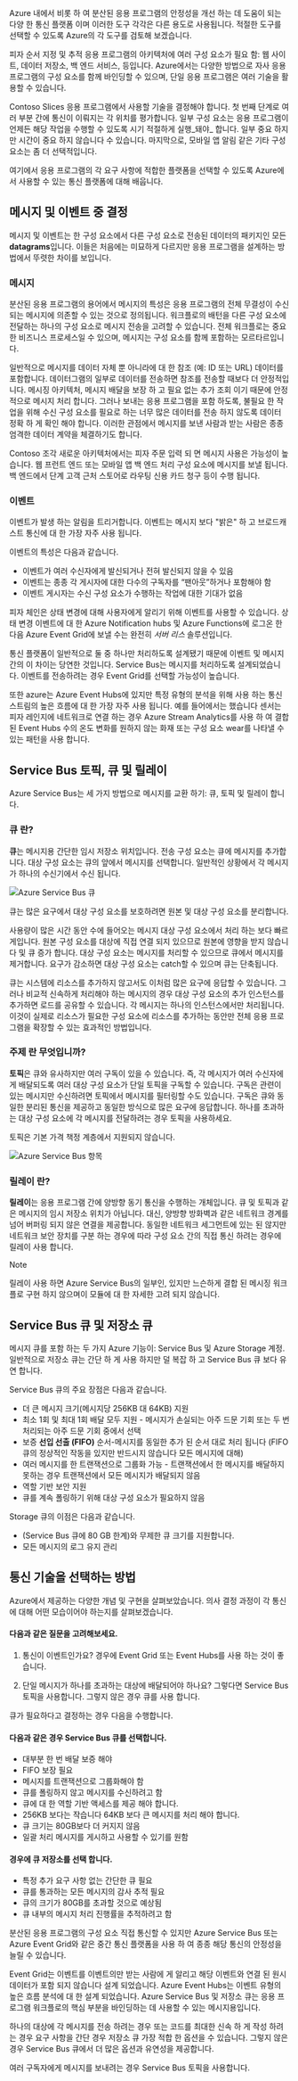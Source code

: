 Azure 내에서 비롯 하 여 분산된 응용 프로그램의 안정성을 개선 하는 데 도움이 되는 다양 한 통신 플랫폼 이며 이러한 도구 각각은 다른 용도로 사용됩니다. 적절한 도구를 선택할 수 있도록 Azure의 각 도구를 검토해 보겠습니다.

피자 순서 지정 및 추적 응용 프로그램의 아키텍처에 여러 구성 요소가 필요 함: 웹 사이트, 데이터 저장소, 백 엔드 서비스, 등입니다. Azure에서는 다양한 방법으로 자사 응용 프로그램의 구성 요소를 함께 바인딩할 수 있으며, 단일 응용 프로그램은 여러 기술을 활용할 수 있습니다. 

Contoso Slices 응용 프로그램에서 사용할 기술을 결정해야 합니다. 첫 번째 단계로 여러 부분 간에 통신이 이뤄지는 각 위치를 평가합니다. 일부 구성 요소는 응용 프로그램이 언제든 해당 작업을 수행할 수 있도록 시기 적절하게 실행_돼야_ 합니다. 일부 중요 하지만 시간이 중요 하지 않습니다 수 있습니다. 마지막으로, 모바일 앱 알림 같은 기타 구성 요소는 좀 더 선택적입니다.

여기에서 응용 프로그램의 각 요구 사항에 적합한 플랫폼을 선택할 수 있도록 Azure에서 사용할 수 있는 통신 플랫폼에 대해 배웁니다.

## <a name="decide-between-messages-and-events"></a>메시지 및 이벤트 중 결정

메시지 및 이벤트는 한 구성 요소에서 다른 구성 요소로 전송된 데이터의 패키지인 모든 **datagrams**입니다. 이들은 처음에는 미묘하게 다르지만 응용 프로그램을 설계하는 방법에서 뚜렷한 차이를 보입니다. 

### <a name="messages"></a>메시지

분산된 응용 프로그램의 용어에서 메시지의 특성은 응용 프로그램의 전체 무결성이 수신되는 메시지에 의존할 수 있는 것으로 정의됩니다. 워크플로의 배턴을 다른 구성 요소에 전달하는 하나의 구성 요소로 메시지 전송을 고려할 수 있습니다. 전체 워크플로는 중요한 비즈니스 프로세스일 수 있으며, 메시지는 구성 요소를 함께 포함하는 모르타르입니다.

일반적으로 메시지를 데이터 자체 뿐 아니라에 대 한 참조 (예: ID 또는 URL) 데이터를 포함합니다. 데이터그램의 일부로 데이터를 전송하면 참조를 전송할 때보다 더 안정적입니다. 메시징 아키텍처, 메시지 배달을 보장 하 고 필요 없는 추가 조회 이기 때문에 안정적으로 메시지 처리 합니다. 그러나 보내는 응용 프로그램을 포함 하도록, 불필요 한 작업을 위해 수신 구성 요소를 필요로 하는 너무 많은 데이터를 전송 하지 않도록 데이터 정확 하 게 확인 해야 합니다. 이러한 관점에서 메시지를 보낸 사람과 받는 사람은 종종 엄격한 데이터 계약을 체결하기도 합니다.

Contoso 조각 새로운 아키텍처에서는 피자 주문 입력 되 면 메시지 사용은 가능성이 높습니다. 웹 프런트 엔드 또는 모바일 앱 백 엔드 처리 구성 요소에 메시지를 보낼 됩니다. 백 엔드에서 단계 고객 근처 스토어로 라우팅 신용 카드 청구 등이 수행 됩니다.

### <a name="events"></a>이벤트

이벤트가 발생 하는 알림을 트리거합니다. 이벤트는 메시지 보다 "밝은" 하 고 브로드캐스트 통신에 대 한 가장 자주 사용 됩니다.

이벤트의 특성은 다음과 같습니다.
* 이벤트가 여러 수신자에게 발신되거나 전혀 발신되지 않을 수 있음
* 이벤트는 종종 각 게시자에 대한 다수의 구독자를 “팬아웃”하거나 포함해야 함
* 이벤트 게시자는 수신 구성 요소가 수행하는 작업에 대한 기대가 없음

피자 체인은 상태 변경에 대해 사용자에게 알리기 위해 이벤트를 사용할 수 있습니다. 상태 변경 이벤트에 대 한 Azure Notification hubs 및 Azure Functions에 로그온 한 다음 Azure Event Grid에 보낼 수는 완전히 _서버 리스_ 솔루션입니다.

통신 플랫폼이 일반적으로 둘 중 하나만 처리하도록 설계됐기 때문에 이벤트 및 메시지 간의 이 차이는 당연한 것입니다. Service Bus는 메시지를 처리하도록 설계되었습니다. 이벤트를 전송하려는 경우 Event Grid를 선택할 가능성이 높습니다. 

또한 azure는 Azure Event Hubs에 있지만 특정 유형의 분석을 위해 사용 하는 통신 스트림의 높은 흐름에 대 한 가장 자주 사용 됩니다. 예를 들어에서는 했습니다 센서는 피자 레인지에 네트워크로 연결 하는 경우 Azure Stream Analytics를 사용 하 여 결합 된 Event Hubs 수의 온도 변화를 원하지 않는 화재 또는 구성 요소 wear를 나타낼 수 있는 패턴을 사용 합니다.

## <a name="service-bus-topics-queues-and-relays"></a>Service Bus 토픽, 큐 및 릴레이

Azure Service Bus는 세 가지 방법으로 메시지를 교환 하기: 큐, 토픽 및 릴레이 합니다.

### <a name="what-is-a-queue"></a>큐 란?

**큐**는 메시지용 간단한 임시 저장소 위치입니다. 전송 구성 요소는 큐에 메시지를 추가합니다. 대상 구성 요소는 큐의 앞에서 메시지를 선택합니다. 일반적인 상황에서 각 메시지가 하나의 수신기에서 수신 됩니다.

![Azure Service Bus 큐](../media/2-service-bus-queue.png)

큐는 많은 요구에서 대상 구성 요소를 보호하려면 원본 및 대상 구성 요소를 분리합니다. 

사용량이 많은 시간 동안 수에 들어오는 메시지 대상 구성 요소에서 처리 하는 보다 빠르게입니다. 원본 구성 요소를 대상에 직접 연결 되지 있으므로 원본에 영향을 받지 않습니다 및 큐 증가 합니다. 대상 구성 요소는 메시지를 처리할 수 있으므로 큐에서 메시지를 제거합니다. 요구가 감소하면 대상 구성 요소는 catch할 수 있으며 큐는 단축됩니다. 

큐는 시스템에 리소스를 추가하지 않고서도 이처럼 많은 요구에 응답할 수 있습니다. 그러나 비교적 신속하게 처리해야 하는 메시지의 경우 대상 구성 요소의 추가 인스턴스를 추가하면 로드를 공유할 수 있습니다. 각 메시지는 하나의 인스턴스에서만 처리됩니다. 이것이 실제로 리소스가 필요한 구성 요소에 리소스를 추가하는 동안만 전체 응용 프로그램을 확장할 수 있는 효과적인 방법입니다.

### <a name="what-is-a-topic"></a>주제 란 무엇입니까?

**토픽**은 큐와 유사하지만 여러 구독이 있을 수 있습니다. 즉, 각 메시지가 여러 수신자에게 배달되도록 여러 대상 구성 요소가 단일 토픽을 구독할 수 있습니다. 구독은 관련이 있는 메시지만 수신하려면 토픽에서 메시지를 필터링할 수도 있습니다. 구독은 큐와 동일한 분리된 통신을 제공하고 동일한 방식으로 많은 요구에 응답합니다. 하나를 초과하는 대상 구성 요소에 각 메시지를 전달하려는 경우 토픽을 사용하세요.

토픽은 기본 가격 책정 계층에서 지원되지 않습니다.

![Azure Service Bus 항목](../media/2-service-bus-topic.png)

### <a name="what-is-a-relay"></a>릴레이 란?

**릴레이**는 응용 프로그램 간에 양방향 동기 통신을 수행하는 개체입니다. 큐 및 토픽과 같은 메시지의 임시 저장소 위치가 아닙니다. 대신, 양방향 방화벽과 같은 네트워크 경계를 넘어 버퍼링 되지 않은 연결을 제공합니다. 동일한 네트워크 세그먼트에 있는 된 않지만 네트워크 보안 장치를 구분 하는 경우에 따라 구성 요소 간의 직접 통신 하려는 경우에 릴레이 사용 합니다.

> [!NOTE]
> 릴레이 사용 하면 Azure Service Bus의 일부인, 있지만 느슨하게 결합 된 메시징 워크플로 구현 하지 않으며이 모듈에 대 한 자세한 고려 되지 않습니다.

## <a name="service-bus-queues-and-storage-queues"></a>Service Bus 큐 및 저장소 큐

메시지 큐를 포함 하는 두 가지 Azure 기능이: Service Bus 및 Azure Storage 계정. 일반적으로 저장소 큐는 간단 하 게 사용 하지만 덜 복잡 하 고 Service Bus 큐 보다 유연 합니다.

Service Bus 큐의 주요 장점은 다음과 같습니다.

* 더 큰 메시지 크기(메시지당 256KB 대 64KB) 지원
* 최소 1회 및 최대 1회 배달 모두 지원 - 메시지가 손실되는 아주 드문 기회 또는 두 번 처리되는 아주 드문 기회 중에서 선택
* 보증 **선입 선출 (FIFO)** 순서-메시지를 동일한 추가 된 순서 대로 처리 됩니다 (FIFO 큐의 정상적인 작동을 있지만 반드시지 않습니다 모든 메시지에 대해)
* 여러 메시지를 한 트랜잭션으로 그룹화 가능 - 트랜잭션에서 한 메시지를 배달하지 못하는 경우 트랜잭션에서 모든 메시지가 배달되지 않음
* 역할 기반 보안 지원
* 큐를 계속 폴링하기 위해 대상 구성 요소가 필요하지 않음

Storage 큐의 이점은 다음과 같습니다.

* (Service Bus 큐에 80 GB 한계)와 무제한 큐 크기를 지원합니다.
* 모든 메시지의 로그 유지 관리

## <a name="how-to-choose-a-communications-technology"></a>통신 기술을 선택하는 방법

Azure에서 제공하는 다양한 개념 및 구현을 살펴보았습니다. 의사 결정 과정이 각 통신에 대해 어떤 모습이어야 하는지를 살펴보겠습니다.

#### <a name="consider-the-following-questions"></a>다음과 같은 질문을 고려해보세요.

1. 통신이 이벤트인가요? 경우에 Event Grid 또는 Event Hubs를 사용 하는 것이 좋습니다.

1. 단일 메시지가 하나를 초과하는 대상에 배달되어야 하나요? 그렇다면 Service Bus 토픽을 사용합니다. 그렇지 않은 경우 큐를 사용 합니다.

큐가 필요하다고 결정하는 경우 다음을 수행합니다.

#### <a name="choose-service-bus-queues-if"></a>다음과 같은 경우 Service Bus 큐를 선택합니다.

- 대부분 한 번 배달 보증 해야
- FIFO 보장 필요
- 메시지를 트랜잭션으로 그룹화해야 함
- 큐를 폴링하지 않고 메시지를 수신하려고 함
- 큐에 대 한 역할 기반 액세스를 제공 해야 합니다.
- 256KB 보다는 작습니다 64KB 보다 큰 메시지를 처리 해야 합니다.
- 큐 크기는 80GB보다 더 커지지 않음
- 일괄 처리 메시지를 게시하고 사용할 수 있기를 원함

#### <a name="choose-queue-storage-if"></a>경우에 큐 저장소를 선택 합니다.
- 특정 추가 요구 사항 없는 간단한 큐 필요
- 큐를 통과하는 모든 메시지의 감사 추적 필요
- 큐의 크기가 80GB를 초과할 것으로 예상됨
- 큐 내부의 메시지 처리 진행률을 추적하려고 함

분산된 응용 프로그램의 구성 요소 직접 통신할 수 있지만 Azure Service Bus 또는 Azure Event Grid와 같은 중간 통신 플랫폼을 사용 하 여 종종 해당 통신의 안정성을 늘릴 수 있습니다.

Event Grid는 이벤트를 이벤트의만 받는 사람에 게 알리고 해당 이벤트와 연결 된 원시 데이터가 포함 되지 않습니다 설계 되었습니다. Azure Event Hubs는 이벤트 유형의 높은 흐름 분석에 대 한 설계 되었습니다. Azure Service Bus 및 저장소 큐는 응용 프로그램 워크플로의 핵심 부분을 바인딩하는 데 사용할 수 있는 메시지용입니다.

하나의 대상에 각 메시지를 전송 하려는 경우 또는 코드를 최대한 신속 하 게 작성 하려는 경우 요구 사항을 간단 경우 저장소 큐 가장 적합 한 옵션을 수 있습니다. 그렇지 않은 경우 Service Bus 큐에서 더 많은 옵션과 유연성을 제공합니다.

여러 구독자에게 메시지를 보내려는 경우 Service Bus 토픽을 사용합니다.
